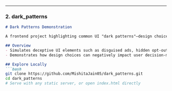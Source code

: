 
---

### 2. **dark_patterns**
```markdown
# Dark Patterns Demonstration

A frontend project highlighting common UI "dark patterns"—design choices that subtly influence user behavior.

## Overview
- Simulates deceptive UI elements such as disguised ads, hidden opt-outs, and forced continuity
- Demonstrates how design choices can negatively impact user decision-making

## Explore Locally
```bash
git clone https://github.com/MishitaJain05/dark_patterns.git
cd dark_patterns
# Serve with any static server, or open index.html directly
